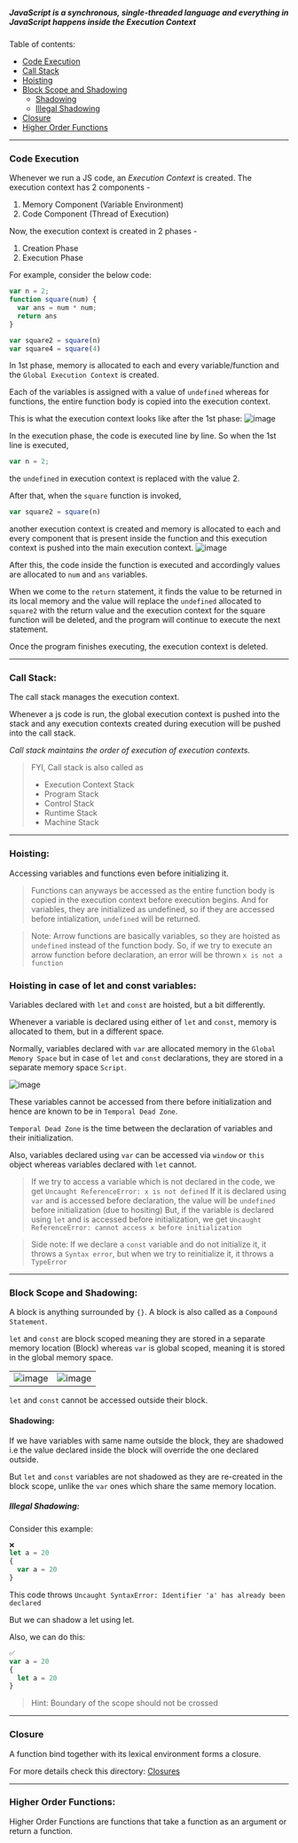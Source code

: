 ##### *JavaScript is a synchronous, single-threaded language and everything in JavaScript happens inside the Execution Context*

Table of contents:
- [Code Execution](#code-execution)
- [Call Stack](#call-stack)
- [Hoisting](#hoisting)
- [Block Scope and Shadowing](#block-scope-and-shadowing)
  - [Shadowing](#shadowing)
  - [Illegal Shadowing](#illegal-shadowing)
- [Closure](#closure)
- [Higher Order Functions](#higher-order-functions)

<hr>

### Code Execution
Whenever we run a JS code, an *Execution Context* is created.
The execution context has 2 components - 

1. Memory Component (Variable Environment)
2. Code Component (Thread of Execution)

Now, the execution context is created in 2 phases - 

1. Creation Phase
2. Execution Phase

For example, consider the below code:
```js
var n = 2;
function square(num) {
  var ans = num * num;
  return ans
}

var square2 = square(n)
var square4 = square(4)
```

In 1st phase, memory is allocated to each and every variable/function and the `Global Execution Context` is created.

Each of the variables is assigned with a value of `undefined` whereas for functions, the entire function body is copied into the execution context.

This is what the execution context looks like after the 1st phase:
![image](https://github.com/anushkadeshpande/js-scratchpad/assets/53345232/f92ad3f8-4ace-47eb-b202-bd642e43becb)

In the execution phase, the code is executed line by line.
So when the 1st line is executed, 
```js
var n = 2;
```

the `undefined` in execution context is replaced with the value 2.

After that, when the `square` function is invoked,  
```js
var square2 = square(n)
```
another execution context is created and memory is allocated to each and every component that is present inside the function and this execution context is pushed into the main execution context.
![image](https://github.com/anushkadeshpande/js-scratchpad/assets/53345232/edb2f90b-d081-4dd6-8aeb-e0b4d275d667)

After this, the code inside the function is executed and accordingly values are allocated to `num` and `ans` variables.

When we come to the `return` statement, it finds the value to be returned in its local memory and the value will replace the `undefined` allocated to `square2` with the return value and the execution context for the square function will be deleted, and the program will continue to execute the next statement.

Once the program finishes executing, the execution context is deleted.

<hr>

### Call Stack:
The call stack manages the execution context.

Whenever a js code is run, the global execution context is pushed into the stack and any execution contexts created during execution will be pushed into the call stack.

*Call stack maintains the order of execution of execution contexts.*

> FYI, Call stack is also called as
> - Execution Context Stack
> - Program Stack
> - Control Stack
> - Runtime Stack
> - Machine Stack 

<hr>

### Hoisting:
Accessing variables and functions even before initializing it.

> Functions can anyways be accessed as the entire function body is copied in the execution context before execution begins.
> And for variables, they are initialized as undefined, so if they are accessed before intialization, `undefined` will be returned.

> Note:
> Arrow functions are basically variables, so they are hoisted as `undefined` instead of the function body.
> So, if we try to execute an arrow function before declaration, an error will be thrown `x is not a function`

### Hoisting in case of let and const variables:
Variables declared with `let` and `const` are hoisted, but a bit differently.

Whenever a variable is declared using either of `let` and `const`, memory is allocated to them, but in a different space.

Normally, variables declared with `var` are allocated memory in the `Global Memory Space` but in case of `let` and `const` declarations, they are stored in a separate memory space `Script`.

![image](https://github.com/anushkadeshpande/js-scratchpad/assets/53345232/e5c65ff4-03a0-48b9-b9e8-018fdd397547)

These variables cannot be accessed from there before initialization and hence are known to be in `Temporal Dead Zone`.

`Temporal Dead Zone` is the time between the declaration of variables and their initialization.

Also, variables declared using `var` can be accessed via `window` or `this` object whereas variables declared with `let` cannot.

> If we try to access a variable which is not declared in the code, we get `Uncaught ReferenceError: x is not defined`
> If it is declared using `var` and is accessed before declaration, the value will be `undefined` before initialization (due to hositing)
> But, if the variable is declared using `let` and is accessed before initialization, we get `Uncaught ReferenceError: cannot access x before initialization`


> Side note:
> If we declare a `const` variable and do not initialize it, it throws a `Syntax error`, but when we try to reinitialize it, it throws a `TypeError`

<hr>

### Block Scope and Shadowing:
A block is anything surrounded by `{}`. A block is also called as a `Compound Statement`.

`let` and `const` are block scoped meaning they are stored in a separate memory location (Block) whereas `var` is global scoped, meaning it is stored in the global memory space.

|                                              |                                              |
| -------------------------------------------- | -------------------------------------------- |
| ![image](https://github.com/anushkadeshpande/js-scratchpad/assets/53345232/9f4691db-2f59-4fc9-ba90-eb361cddc346) | ![image](https://github.com/anushkadeshpande/js-scratchpad/assets/53345232/810082d5-43b0-4d2f-bf48-0fea447fb0a8) |

`let` and `const` cannot be accessed outside their block.

#### Shadowing:
If we have variables with same name outside the block, they are shadowed i.e the value declared inside the block will override the one declared outside.

But `let` and `const` variables are not shadowed as they are re-created in the block scope, unlike the `var` ones which share the same memory location.


##### Illegal Shadowing:
Consider this example:

```js
❌
let a = 20
{
  var a = 20
}
```
This code throws `Uncaught SyntaxError: Identifier 'a' has already been declared`

But we can shadow a let using let.

Also, we can do this:

```js
✅
var a = 20
{
  let a = 20
}
```

> Hint: Boundary of the scope should not be crossed

<hr>

### Closure
A function bind together with its lexical environment forms a closure.

For more details check this directory: <a href="https://github.com/anushkadeshpande/js-scratchpad/blob/d236bb5066afb52f9b73e6a53d5c375878120c98/closures/README.md">Closures</a>


<hr>

### Higher Order Functions:
Higher Order Functions are functions that take a function as an argument or return a function.
